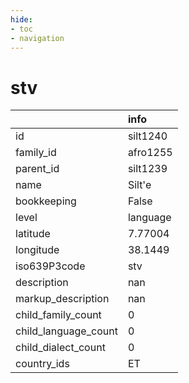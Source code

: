 ```yaml
---
hide:
- toc
- navigation
---
```

# stv
|                      | info     |
|:---------------------|:---------|
| id                   | silt1240 |
| family_id            | afro1255 |
| parent_id            | silt1239 |
| name                 | Silt'e   |
| bookkeeping          | False    |
| level                | language |
| latitude             | 7.77004  |
| longitude            | 38.1449  |
| iso639P3code         | stv      |
| description          | nan      |
| markup_description   | nan      |
| child_family_count   | 0        |
| child_language_count | 0        |
| child_dialect_count  | 0        |
| country_ids          | ET       |
